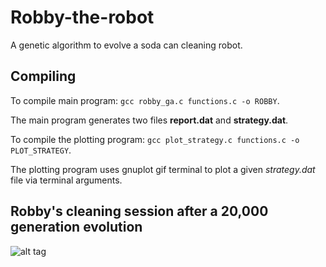# Robby-the-robot
A genetic algorithm to evolve a soda can cleaning robot.

## Compiling
To compile main program: `gcc robby_ga.c functions.c -o ROBBY`.

The main program generates two files __report.dat__ and __strategy.dat__.

To compile the plotting program: `gcc plot_strategy.c functions.c -o PLOT_STRATEGY`.

The plotting program uses gnuplot gif terminal to plot a given _strategy.dat_ file via terminal arguments.

## Robby's cleaning session after a 20,000 generation evolution
![alt tag](https://github.com/puillitoto/Robby-the-robot/blob/master/cleaning_session.gif)
